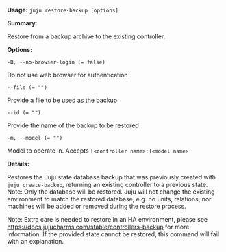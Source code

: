 **Usage:** `juju restore-backup [options]`

**Summary:**

Restore from a backup archive to the existing controller.

**Options:**

`-B, --no-browser-login (= false)`

Do not use web browser for authentication

`--file (= "")`

Provide a file to be used as the backup

`--id (= "")`

Provide the name of the backup to be restored

`-m, --model (= "")`

Model to operate in. Accepts `[<controller name>:]<model name>`

**Details:**

Restores the Juju state database backup that was previously created with `juju create-backup`, returning an existing controller to a previous state. Note: Only the database will be restored. Juju will not change the existing environment to match the restored database, e.g. no units, relations, nor machines will be added or removed during the restore process.

Note: Extra care is needed to restore in an HA environment, please see https://docs.jujucharms.com/stable/controllers-backup for more information. If the provided state cannot be restored, this command will fail with an explanation.

